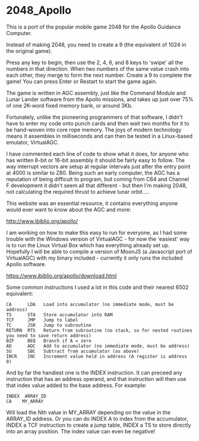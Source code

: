 # 2048_Apollo

This is a port of the popular mobile game 2048 for the Apollo Guidance Computer.

Instead of making 2048, you need to create a 9 (the equivalent of 1024 in the original game).

Press any key to begin, then use the 2, 4, 6, and 8 keys to 'swipe' all the numbers in that direction. When two numbers of the same value crash into each other, they merge to form the next number. Create a 9 to complete the game! You can press Enter or Restart to start the game again.

The game is written in AGC assembly, just like the Command Module and Lunar Lander software from the Apollo missions, and takes up just over 75% of one 2K-word fixed memory bank, or around 3Kb. 

Fortunately, unlike the pioneering programmers of that software, I didn't have to enter my code onto punch cards and then wait two months for it to be hand-woven into core rope memory. The joys of modern technology means it assembles in milliseconds and can then be tested in a Linux-based emulator, VirtualAGC. 

I have commented each line of code to show what it does, for anyone who has written 8-bit or 16-bit assembly it should be fairly easy to follow. The way interrupt vectors are setup at regular intervals just after the entry point at 4000 is similar to Z80. Being such an early computer, the AGC has a reputation of being difficult to program, but coming from C64 and Channel F development it didn't seem all that different - but then I'm making 2048, not calculating the required thrust to achieve lunar orbit.....

This website was an essential resource, it contains everything anyone would ever want to know about the AGC and more:

http://www.ibiblio.org/apollo/

I am working on how to make this easy to run for everyone, as I had some trouble with the Windows version of VirtualAGC - for now the 'easiest' way is to run the Linux Virtual Box which has everything already set up. Hopefully I will be able to compile a version of MoonJS (a Javascript port of VirtualAGC) with my binary included - currently it only runs the included Apollo software.

https://www.ibiblio.org/apollo/download.html


Some common instructions I used a lot in this code and their nearest 6502 equivalent:

    CA      LDA   Load into accumulator (no immediate mode, must be address)
    TS      STA   Store accumulator into RAM
    TCF     JMP   Jump to label
    TC      JSR   Jump to subroutine
    RETURN  RTS   Return from subroutine (no stack, so for nested routines you need to save return address)
    BZF     BEQ   Branch if A = zero
    AD      ADC   Add to accumulator (no immediate mode, must be address)
    SU      SBC   Subtract from accumulator (as above)
    INCR    INC   Increment value held in address (A register is address 0)

And by far the handiest one is the INDEX instruction. It can preceed any instruction that has an address operand, and that instruction will then use that index value added to the base address. For example:

    INDEX  ARRAY_ID
    CA    MY_ARRAY

Will load the Nth value in MY_ARRAY depending on the value in the ARRAY_ID address. Or you can do INDEX A to index from the accumulator, INDEX a TCF instruction to create a jump table, INDEX a TS to store directly into an array position. The index value can even be negative!




